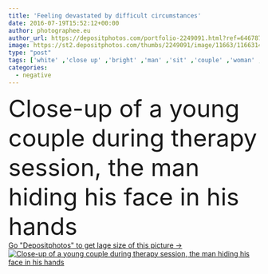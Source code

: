 ```yaml
---
title: 'Feeling devastated by difficult circumstances'
date: 2016-07-19T15:52:12+00:00
author: photographee.eu
author_url: https://depositphotos.com/portfolio-2249091.html?ref=64678756
image: https://st2.depositphotos.com/thumbs/2249091/image/11663/116631450/api_thumb_450.jpg?forcejpeg=true
type: "post"
tags: ['white' ,'close up' ,'bright' ,'man' ,'sit' ,'couple' ,'woman' ,'conversation' ,'therapy' ,'problem' ,'depressed' ,'meeting' ,'marriage' ,'divorce' ,'therapist' ,'mediation' ,'guilty' ,'session' ,'mediator' ,'devastated' ,'psychologist' ,'counseling' ,'psychotherapy' ,'psychotherapist' ,'take notes' ,'hiding face' ,'negative emotions' ,'couples therapy' ,'family therapy' ,'marital therapy' ,'relationship therapy' ,'group psychotherapy' ]
categories: 
  - negative
---
```

<div aling="center">
            <font size="60"> Close-up of a young couple during therapy session, the man hiding his face in his hands</font>   
</div>
<div>
    <a href='https://st2.depositphotos.com/thumbs/2249091/image/11663/116631450/api_thumb_450.jpg?forcejpeg=true?ref=64678756' target=_blank > Go "Depositphotos" to get lage size of this picture ->
        <img href='https://st2.depositphotos.com/thumbs/2249091/image/11663/116631450/api_thumb_450.jpg?forcejpeg=true?ref=64678756' src='https://st2.depositphotos.com/2249091/11663/i/950/depositphotos_116631450-stock-photo-feeling-devastated-by-difficult-circumstances.jpg?forcejpeg=true' alt='Close-up of a young couple during therapy session, the man hiding his face in his hands' >
    </a>
</div>

